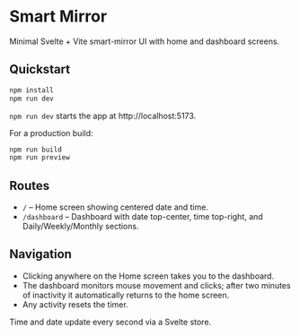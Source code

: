 # Smart Mirror

Minimal Svelte + Vite smart-mirror UI with home and dashboard screens.

## Quickstart

```bash
npm install
npm run dev
```

`npm run dev` starts the app at http://localhost:5173.

For a production build:

```bash
npm run build
npm run preview
```

## Routes

- `/` – Home screen showing centered date and time.
- `/dashboard` – Dashboard with date top-center, time top-right, and Daily/Weekly/Monthly sections.

## Navigation

- Clicking anywhere on the Home screen takes you to the dashboard.
- The dashboard monitors mouse movement and clicks; after two minutes of inactivity it automatically returns to the home screen.
- Any activity resets the timer.

Time and date update every second via a Svelte store.
